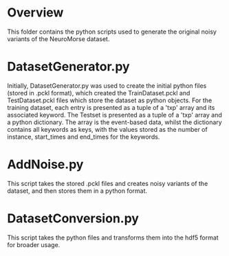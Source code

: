 # Overview

This folder contains the python scripts used to generate the original noisy variants of the NeuroMorse dataset. 

# DatasetGenerator.py
Initially, DatasetGenerator.py was used to create the initial python files (stored in .pckl format), which created the TrainDataset.pckl and TestDataset.pckl files which store the dataset as python objects. For the training dataset, each entry is presented as a tuple of a 'txp' array and its associated keyword. The Testset is presented as a tuple of a 'txp' array and a python dictionary. The array is the event-based data, whilst the dictionary contains all keywords as keys, with the values stored as the number of instance, start_times and end_times for the keywords.

# AddNoise.py
This script takes the stored .pckl files and creates noisy variants of the dataset, and then stores them in a python format.

# DatasetConversion.py

This script takes the python files and transforms them into the hdf5 format for broader usage.